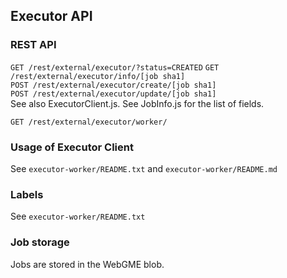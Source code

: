 ## Executor API ##

### REST API ###

`GET /rest/external/executor/?status=CREATED`
`GET /rest/external/executor/info/[job sha1]`  
`POST /rest/external/executor/create/[job sha1]`  
`POST /rest/external/executor/update/[job sha1]`  
See also ExecutorClient.js. See JobInfo.js for the list of fields.

`GET /rest/external/executor/worker/`  

### Usage of Executor Client ###

See `executor-worker/README.txt` and `executor-worker/README.md`

### Labels ###

See `executor-worker/README.txt`

### Job storage ###

Jobs are stored in the WebGME blob.
